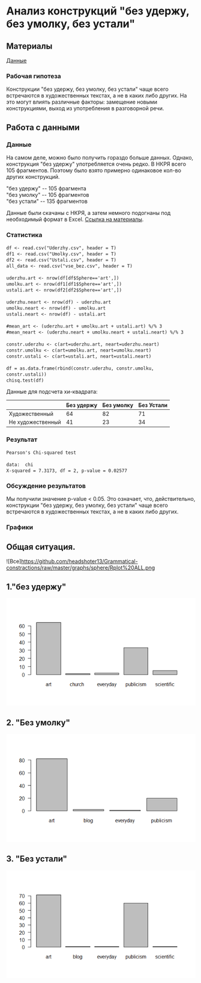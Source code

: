 # Анализ конструкций "без удержу, без умолку, без устали"

## Материалы

[Данные](https://github.com/headshoter13/Grammatical-constractions/tree/master/data)

### Рабочая гипотеза

Конструкции "без удержу, без умолку, без устали" чаще всего встречаются в художественных текстах, а не в каких либо других. На это могут влиять различные факторы: замещение новыми конструкциями, выход из употребления в разговорной речи.
## Работа с данными

### Данные
На самом деле, можно было получить гораздо больше данных. Однако, конструкция "без удержу" употребляется очень редко. В НКРЯ всего 105 фрагментов. Поэтому было взято примерно одинаковое кол-во других конструкций.

"без удержу" -- 105 фрагмента<br>
"без умолку" -- 105 фрагментов<br>
"без устали" -- 135 фрагментов <br>

Данные были скачаны с НКРЯ, а затем немного подогнаны под необходимый формат в Excel. [Ссылка на материалы](https://github.com/headshoter13/Grammatical-constractions/blob/master/data/vse_bez.csv).

### Статистика

```
df <- read.csv("Uderzhy.csv", header = T)
df1 <- read.csv("Umolky.csv", header = T)
df2 <- read.csv("Ustali.csv", header = T)
all_data <- read.csv("vse_bez.csv", header = T)

uderzhu.art <- nrow(df[df$Sphere=='art',])
umolku.art <- nrow(df1[df1$Sphere=='art',])
ustali.art <- nrow(df2[df2$Sphere=='art',])

uderzhu.neart <- nrow(df) - uderzhu.art
umolku.neart <- nrow(df) - umolku.art
ustali.neart <- nrow(df) - ustali.art

#mean_art <- (uderzhu.art + umolku.art + ustali.art) %/% 3
#mean_neart <- (uderzhu.neart + umolku.neart + ustali.neart) %/% 3

constr.uderzhu <- c(art=uderzhu.art, neart=uderzhu.neart)
constr.umolku <- c(art=umolku.art, neart=umolku.neart)
constr.ustali <- c(art=ustali.art, neart=ustali.neart)

df = as.data.frame(rbind(constr.uderzhu, constr.umolku, constr.ustali))
chisq.test(df)
```

Данные для подсчета хи-квадрата:

|           	    | Без удержу | Без умолку | Без Устали |
| --------- 	    | --- 	 | --- 	      | --- 	   |
| Художественный    | 64  	 | 82  	      |    71 	   |
| Не художественный | 41  	 | 23  	      |    34	   |



### Результат

```
Pearson's Chi-squared test

data:  chi
X-squared = 7.3173, df = 2, p-value = 0.02577
```

### Обсуждение результатов

Мы получили значение p-value < 0.05. Это означает, что, действительно, конструкции "без удержу, без умолку, без устали" чаще всего встречаются в художественных текстах, а не в каких либо других.
### Графики
## Общая ситуация.
![Все]https://github.com/headshoter13/Grammatical-constractions/raw/master/graphs/sphere/Rplot%20ALL.png
## 1."без удержу"
![Без удержу](https://github.com/headshoter13/Grammatical-constractions/raw/master/graphs/sphere/без%20удержу.png)
## 2. "Без умолку"
![Без умолку](https://github.com/headshoter13/Grammatical-constractions/raw/master/graphs/sphere/без%20умолку.png)
## 3. "Без устали"
![Без устали](https://github.com/headshoter13/Grammatical-constractions/raw/master/graphs/sphere/без%20устали.png)

